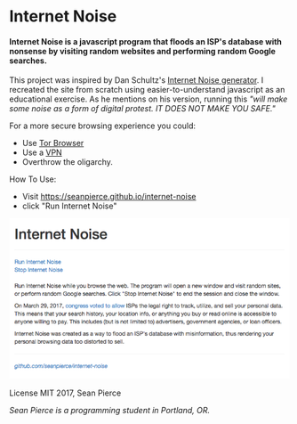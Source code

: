 # Internet Noise

#### Internet Noise is a javascript program that floods an ISP's database with nonsense by visiting random websites and performing random Google searches.

This project was inspired by Dan Schultz's [Internet Noise generator](https://github.com/slifty/internet_noise/blob/master/index.html). I recreated the site from scratch using easier-to-understand javascript as an educational exercise. As he mentions on his version, running this _"will make some noise as a form of digital protest. IT DOES NOT MAKE YOU SAFE."_

For a more secure browsing experience you could:
* Use [Tor Browser](https://www.torproject.org/projects/torbrowser.html.en)
* Use a [VPN](https://en.wikipedia.org/wiki/Virtual_private_network)
* Overthrow the oligarchy.

How To Use:
* Visit https://seanpierce.github.io/internet-noise
* click "Run Internet Noise"

![](screen-shot.png)

License MIT
2017, Sean Pierce  

_Sean Pierce is a programming student in Portland, OR._
